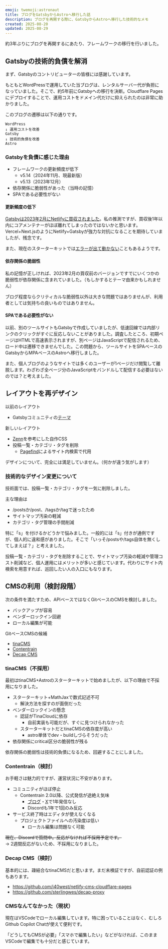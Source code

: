```yaml
---
emoji: twemoji:astronaut
title: ブログをGatsbyからAstroへ移行した話
description: ブログを再開する際に、GatsbyからAstroへ移行した技術的なメモ
created: 2025-08-20
updated: 2025-08-29
---
```


約3年ぶりにブログを再開するにあたり、フレームワークの移行を行いました。

## Gatsbyの技術的負債を解消

まず、Gatsbyのコントリビューターの皆様には感謝しています。

もともとWordPressで運用していた当ブログは、レンタルサーバー代が負担になっていました。そこで、約5年前にGatsbyへの移行を決断。Cloudflare Pagesにデプロイすることで、運用コストをドメイン代だけに抑えられたのは非常に助かりました。

このブログの遷移は以下の通りです。
```
WordPress
↓ 運用コストを改善
Gatsby
↓ 技術的負債を改善
Astro
```

### Gatsbyを負債に感じた理由

- フレームワークの更新頻度が低下
  - v5.14（2024年11月、現最新版）
  - v5.13（2023年12月）
- 依存関係に脆弱性があった（当時の記憶）
- SPAである必要性がない

#### 更新頻度の低下

[Gatsbyは2023年2月にNetlifyに買収されました](https://www.gatsbyjs.com/blog/gatsby-is-joining-netlify/)。私の推測ですが、買収後1年以内にコアメンテナーがほぼ離れてしまったのではないかと思います。Vercel+Next.jsのようにNetlify+Gatsbyが強力な対抗になることを期待していましたが、残念です。

また、現在のスターターキットでは[エラーが出て動かない](https://qiita.com/u83unlimited/items/20a84b16a25039f1a067)こともあるようです。

#### 依存関係の脆弱性

私の記憶が正しければ、2023年2月の買収前のバージョンですでにいくつかの脆弱性が依存関係に含まれていました。（もしかするとテーマ由来かもしれません）

ブログ程度ならクリティカルな脆弱性以外は大きな問題ではありませんが、利用者としては気持ちの良いものではありません。

#### SPAである必要性がない

以前、別のツールサイトもGatsbyで作成していましたが、低速回線では内部リンクのクリックがすぐに反応しないことがありました。調査したところ、初期ページはHTMLで高速表示されますが、別ページはJavaScriptで配信されるため、ロード中は遷移できませんでした。この問題から、ツールサイトをSPAベースのGatsbyからMPAベースのAstroへ移行しました。

また、個人ブログのようなサイトでは多くのユーザーが1ページだけ閲覧して離脱します。わざわざ全ページ分のJavaScriptをバンドルして配信する必要はないのでは？と考えました。

## レイアウトを再デザイン

以前のレイアウト
- Gatsbyコミュニティの[テーマ](https://www.gatsbyjs.com/plugins/@lekoarts/gatsby-theme-minimal-blog/)

新しいレイアウト
- [Zenn](https://zenn.dev/)を参考にした自作CSS
- 投稿一覧・カテゴリ・タグを削除
  - [Pagefind](https://pagefind.app/)によるサイト内検索で代用

デザインについて、完全には満足していません。（何かが違う気がします）

### 技術的なデザイン変更について

技術面では、投稿一覧・カテゴリ・タグを一気に削除しました。

主な理由は

- /postsか/post、/tagsか/tagで迷ったため
- サイトマップ汚染の軽減
- カテゴリ・タグ管理の手間削減

特に「s」を付けるかどうかで悩みました。一般的には「s」付きが通例ですが、個人的に違和感がありました。そこで「いっそ/postsや/tags自体を無くしてしまえば？」と考えました。

投稿一覧・カテゴリ・タグを削除することで、サイトマップ汚染の軽減や管理コスト削減など、個人運用にはメリットが多いと感じています。代わりにサイト内検索を用意すれば、巡回したい人の入口にもなります。

## CMSの利用（検討段階）

次の条件を満たすため、APIベースではなくGitベースのCMSを検討しました。

- バックアップが容易
- ベンダーロックイン回避
- ローカル編集が可能

GitベースCMSの候補

- [tinaCMS](https://tina.io/)
- [Contentrain](https://contentrain.io/)
- [Decap CMS](https://decapcms.org/)

### tinaCMS（不採用）

最初はtinaCMS+Astroのスターターキットで始めましたが、以下の理由で不採用になりました。

- スターターキット+MathJaxで数式記述不可
  - 解決方法を探すのが面倒だった
- ベンダーロックインの懸念
  - 認証がTinaCloudに依存
    - 自前実装も可能だが、すぐに見つけられなかった
  - スターターキットだとtinaCMSの依存度が高い
    - astro単体でdev・buildしづらそうだった
- 依存関係にcritical区分の脆弱性が残る

依存関係の脆弱性は技術的負債になるため、回避することにしました。

### Contentrain（検討）

お手軽さは魅力的ですが、運営状況に不安があります。

- コミュニティがほぼ停止
  - Contentrain 2.0以降、公式発信が途絶え気味
    - [ブログ](https://contentrain.io/resources/blog)・[X](https://x.com/Contentrain_io)で1年発信なし
    - Discordも1年で1回のみ反応
- サービス終了時はエディタが使えなくなる
  - プロジェクトファイルへの汚染度は低い
    - ローカル編集は問題なく可能

~~現在、Discordで質問中。反応がなければ不採用予定です。~~  
→ 2週間反応がないため、不採用になりました。

### Decap CMS（検討）

基本的には、疎結合なtinaCMSだと思います。まだ未検証ですが、自前認証の例もあります。

- https://github.com/i40west/netlify-cms-cloudflare-pages
- https://github.com/sterlingwes/decap-proxy

### CMSなんてなかった（現状）

現在はVSCodeでローカル編集しています。特に困っていることはなく、むしろGithub Copilot Chatが使えて便利です。

「どうしてもCMSが必要」「スマホで編集したい」などがなければ、このままVSCodeで編集でも十分だと感じています。
